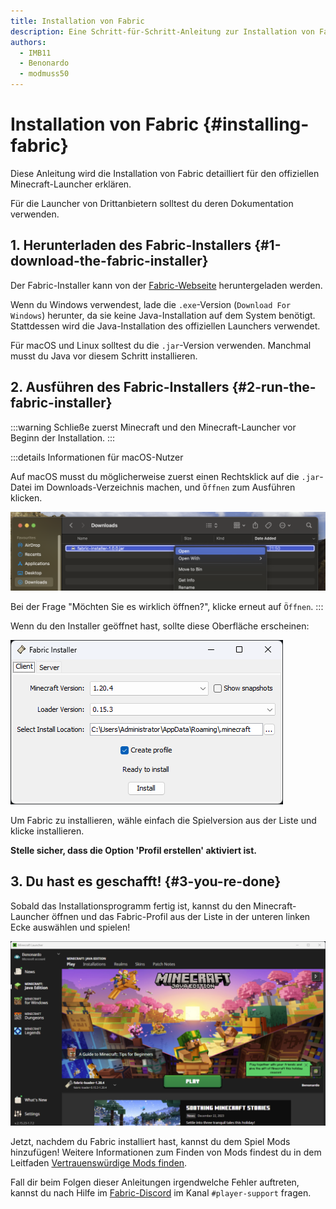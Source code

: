 ```yaml
---
title: Installation von Fabric
description: Eine Schritt-für-Schritt-Anleitung zur Installation von Fabric.
authors:
  - IMB11
  - Benonardo
  - modmuss50
---
```


# Installation von Fabric {#installing-fabric}

Diese Anleitung wird die Installation von Fabric detailliert für den offiziellen Minecraft-Launcher erklären.

Für die Launcher von Drittanbietern solltest du deren Dokumentation verwenden.

## 1. Herunterladen des Fabric-Installers {#1-download-the-fabric-installer}

Der Fabric-Installer kann von der [Fabric-Webseite](https://fabricmc.net/use/) heruntergeladen werden.

Wenn du Windows verwendest, lade die `.exe`-Version (`Download For Windows`) herunter, da sie keine Java-Installation auf dem System benötigt. Stattdessen wird die Java-Installation des offiziellen Launchers verwendet.

Für macOS und Linux solltest du die `.jar`-Version verwenden. Manchmal musst du Java vor diesem Schritt installieren.

## 2. Ausführen des Fabric-Installers {#2-run-the-fabric-installer}

:::warning
Schließe zuerst Minecraft und den Minecraft-Launcher vor Beginn der Installation.
:::

:::details Informationen für macOS-Nutzer

Auf macOS musst du möglicherweise zuerst einen Rechtsklick auf die `.jar`-Datei im Downloads-Verzeichnis machen, und `Öffnen` zum Ausführen klicken.

![MacOS Kontextmenü im Fabric-Installer](/assets/players/installing-fabric/macos-downloads.png)

Bei der Frage "Möchten Sie es wirklich öffnen?", klicke erneut auf `Öffnen`.
:::

Wenn du den Installer geöffnet hast, sollte diese Oberfläche erscheinen:

![Fabric-Installer mit "Installieren" hervorgehoben](/assets/players/installing-fabric/installer-screen.png)

Um Fabric zu installieren, wähle einfach die Spielversion aus der Liste und klicke installieren.

**Stelle sicher, dass die Option 'Profil erstellen' aktiviert ist.**

## 3. Du hast es geschafft! {#3-you-re-done}

Sobald das Installationsprogramm fertig ist, kannst du den Minecraft-Launcher öffnen und das Fabric-Profil aus der Liste in der unteren linken Ecke auswählen und spielen!

![Minecraft-Launcher mit ausgewähltem Fabric-Profil](/assets/players/installing-fabric/launcher-screen.png)

Jetzt, nachdem du Fabric installiert hast, kannst du dem Spiel Mods hinzufügen! Weitere Informationen zum Finden von Mods findest du in dem Leitfaden [Vertrauenswürdige Mods finden](./finding-mods).

Fall dir beim Folgen dieser Anleitungen irgendwelche Fehler auftreten, kannst du nach Hilfe im [Fabric-Discord](https://discord.gg/v6v4pMv) im Kanal `#player-support` fragen.

